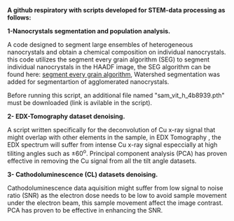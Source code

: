**A github respiratory with scripts developed for STEM-data processing as follows:**

**1-Nanocrystals segmentation and population analysis.**

A code designed to segment large ensembles of heterogeneous nanocrystals and obtain a chemical composition on individual nanocrystals. this code utilizes the segment every grain algorithm (SEG) to segment individual nanocrystals in the HAADF image, the SEG algorithm can be found here: [segment every grain algorithm](https://github.com/zsylvester/segmenteverygrain), Watershed segmentation was added for segmentartion of agglomerated nanocrystals.

Before running this script, an additional file named "sam_vit_h_4b8939.pth" must be downloaded (link is avilable in the script).


**2- EDX-Tomography dataset denoising.**

A script written specifically for the deconvolution of Cu x-ray signal that might overlap with other elements in the sample, in EDX Tomography , the EDX spectrum will suffer from intense Cu x-ray signal especcially at high tiliting angles such as ±60<sup>o</sup>. Principal component analysis (PCA) has proven effective in removing the Cu signal from all the tilt angle datasets. 

**3- Cathodoluminescence (CL) datasets denoising.**

Cathodoluminescence data aquisition might suffer from low signal to noise ratio (SNR) as the electron dose needs to be low to avoid sample movement under the electron beam, this sample movement affect the image contrast. PCA has proven to be effective in enhancing the SNR.
